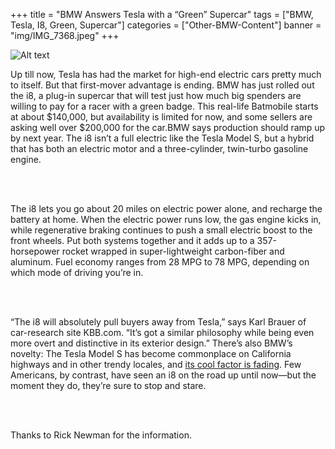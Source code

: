+++
title = "BMW Answers Tesla with a “Green” Supercar"
tags = ["BMW, Tesla, I8, Green, Supercar"]
categories = ["Other-BMW-Content"]
banner = "img/IMG_7368.jpeg"
+++

![Alt text](https://e39source.com/wp-content/uploads/2014/11/c19b11e1d14610ea10e69d8b8a4da306.jpg)

Up till now, Tesla has had the market for high-end electric cars pretty much to itself. But that first-mover advantage is ending. BMW has just rolled out the i8, a plug-in supercar that will test just how much big spenders are willing to pay for a racer with a green badge. This real-life Batmobile starts at about $140,000, but availability is limited for now, and some sellers are asking well over $200,000 for the car.BMW says production should ramp up by next year. The i8 isn’t a full electric like the Tesla Model S, but a hybrid that has both an electric motor and a three-cylinder, twin-turbo gasoline engine.

&nbsp;<br/><br/>

The i8 lets you go about 20 miles on electric power alone, and recharge the battery at home. When the electric power runs low, the gas engine kicks in, while regenerative braking continues to push a small electric boost to the front wheels. Put both systems together and it adds up to a 357-horsepower rocket wrapped in super-lightweight carbon-fiber and aluminum. Fuel economy ranges from 28 MPG to 78 MPG, depending on which mode of driving you’re in.

&nbsp;<br/><br/>

“The i8 will absolutely pull buyers away from Tesla,” says Karl Brauer of car-research site KBB.com. “It’s got a similar philosophy while being even more overt and distinctive in its exterior design.” There’s also BMW’s novelty: The Tesla Model S has become commonplace on California highways and in other trendy locales, and [its cool factor is fading](https://autos.yahoo.com/blogs/motoramic/life-with-a-tesla-model-s--two-years-on--has-the-charge-worn-off-194650582.html). Few Americans, by contrast, have seen an i8 on the road up until now—but the moment they do, they’re sure to stop and stare.

&nbsp;<br/><br/>

Thanks to Rick Newman for the information.

&nbsp;<br/><br/>